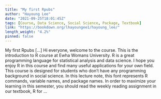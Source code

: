 ```yaml
---
title: "My first Rpubs"
author: "Hayoung Lee"
date: "2021-09-25T18:01:45Z"
tags: [Course, Data Science, Social Science, Package, Textbook]
link: "https://bookdown.org/lhayoungee1/hayoung_lee/"
length_weight: "4.2%"
pinned: false
---
```


My first Rpubs [...] Hi everyone, welcome to the course. This is the introduction to R course at Ewha Womans University. R is a great programming language for statistical analysis and data science. I hope you enjoy R in this course and find many useful applications for your own field. This course is designed for students who don’t have any programming background in social science. In this lecture note, this font represents R commands, variable names, and package names. In order to maximize your learning in this semester, you should read the weekly reading assignment in our textbook, R for ...
